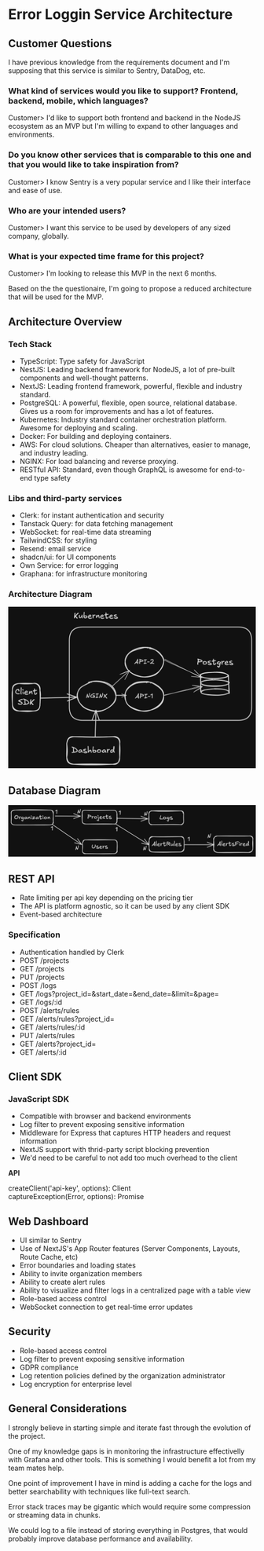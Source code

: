 # Error Loggin Service Architecture

## Customer Questions

I have previous knowledge from the requirements document and I'm supposing that this service is similar to Sentry, DataDog, etc.

### What kind of services would you like to support? Frontend, backend, mobile, which languages?

Customer> I'd like to support both frontend and backend in the NodeJS ecosystem as an MVP but I'm willing to expand to other languages and environments.

### Do you know other services that is comparable to this one and that you would like to take inspiration from?

Customer> I know Sentry is a very popular service and I like their interface and ease of use.

### Who are your intended users?

Customer> I want this service to be used by developers of any sized company, globally.

### What is your expected time frame for this project?

Customer> I'm looking to release this MVP in the next 6 months.

Based on the the questionaire, I'm going to propose a reduced architecture that will be used for the MVP.

## Architecture Overview

### Tech Stack

- TypeScript: Type safety for JavaScript
- NestJS: Leading backend framework for NodeJS, a lot of pre-built components and well-thought patterns.
- NextJS: Leading frontend framework, powerful, flexible and industry standard.
- PostgreSQL: A powerful, flexible, open source, relational database. Gives us a room for improvements and has a lot of features.
- Kubernetes: Industry standard container orchestration platform. Awesome for deploying and scaling.
- Docker: For building and deploying containers.
- AWS: For cloud solutions. Cheaper than alternatives, easier to manage, and industry leading.
- NGINX: For load balancing and reverse proxying.
- RESTful API: Standard, even though GraphQL is awesome for end-to-end type safety

### Libs and third-party services

- Clerk: for instant authentication and security
- Tanstack Query: for data fetching management
- WebSocket: for real-time data streaming
- TailwindCSS: for styling
- Resend: email service
- shadcn/ui: for UI components
- Own Service: for error logging
- Graphana: for infrastructure monitoring

### Architecture Diagram

![Architecture Diagram](./infrastructure.png)

## Database Diagram

![Database Diagram](./database.png)

## REST API

- Rate limiting per api key depending on the pricing tier
- The API is platform agnostic, so it can be used by any client SDK
- Event-based architecture

### Specification

- Authentication handled by Clerk
- POST /projects
- GET /projects
- PUT /projects
- POST /logs
- GET /logs?project_id=&start_date=&end_date=&limit=&page=
- GET /logs/:id
- POST /alerts/rules
- GET /alerts/rules?project_id=
- GET /alerts/rules/:id
- PUT /alerts/rules
- GET /alerts?project_id=
- GET /alerts/:id

## Client SDK

### JavaScript SDK

- Compatible with browser and backend environments
- Log filter to prevent exposing sensitive information
- Middleware for Express that captures HTTP headers and request information
- NextJS support with thrid-party script blocking prevention
- We'd need to be careful to not add too much overhead to the client

**API**

createClient('api-key', options): Client  
captureException(Error, options): Promise<Log>

## Web Dashboard

- UI similar to Sentry
- Use of NextJS's App Router features (Server Components, Layouts, Route Cache, etc)
- Error boundaries and loading states
- Ability to invite organization members
- Ability to create alert rules
- Ability to visualize and filter logs in a centralized page with a table view
- Role-based access control
- WebSocket connection to get real-time error updates

## Security

- Role-based access control
- Log filter to prevent exposing sensitive information
- GDPR compliance
- Log retention policies defined by the organization administrator
- Log encryption for enterprise level

## General Considerations

I strongly believe in starting simple and iterate fast through the evolution of the project.

One of my knowledge gaps is in monitoring the infrastructure effectivelly with Grafana and other tools. This is something I would benefit a lot from my team mates help.

One point of improvement I have in mind is adding a cache for the logs and better searchability with techniques like full-text search.

Error stack traces may be gigantic which would require some compression or streaming data in chunks.

We could log to a file instead of storing everything in Postgres, that would probably improve database performance and availability.
